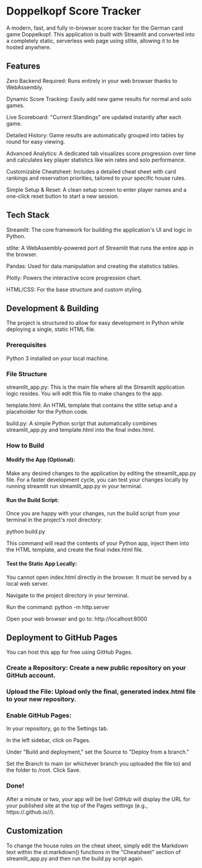 # Doppelkopf Score Tracker
A modern, fast, and fully in-browser score tracker for the German card game Doppelkopf. This application is built with Streamlit and converted into a completely static, serverless web page using stlite, allowing it to be hosted anywhere.

## Features
Zero Backend Required: Runs entirely in your web browser thanks to WebAssembly.

Dynamic Score Tracking: Easily add new game results for normal and solo games.

Live Scoreboard: "Current Standings" are updated instantly after each game.

Detailed History: Game results are automatically grouped into tables by round for easy viewing.

Advanced Analytics: A dedicated tab visualizes score progression over time and calculates key player statistics like win rates and solo performance.

Customizable Cheatsheet: Includes a detailed cheat sheet with card rankings and reservation priorities, tailored to your specific house rules.

Simple Setup & Reset: A clean setup screen to enter player names and a one-click reset button to start a new session.

## Tech Stack
Streamlit: The core framework for building the application's UI and logic in Python.

stlite: A WebAssembly-powered port of Streamlit that runs the entire app in the browser.

Pandas: Used for data manipulation and creating the statistics tables.

Plotly: Powers the interactive score progression chart.

HTML/CSS: For the base structure and custom styling.

## Development & Building
The project is structured to allow for easy development in Python while deploying a single, static HTML file.

### Prerequisites
Python 3 installed on your local machine.

### File Structure
streamlit_app.py: This is the main file where all the Streamlit application logic resides. You will edit this file to make changes to the app.

template.html: An HTML template that contains the stlite setup and a placeholder for the Python code.

build.py: A simple Python script that automatically combines streamlit_app.py and template.html into the final index.html.

### How to Build
#### Modify the App (Optional):
Make any desired changes to the application by editing the streamlit_app.py file. For a faster development cycle, you can test your changes locally by running streamlit run streamlit_app.py in your terminal.

#### Run the Build Script:
Once you are happy with your changes, run the build script from your terminal in the project's root directory:

python build.py

This command will read the contents of your Python app, inject them into the HTML template, and create the final index.html file.

#### Test the Static App Locally:
You cannot open index.html directly in the browser. It must be served by a local web server.

Navigate to the project directory in your terminal.

Run the command: python -m http.server

Open your web browser and go to: http://localhost:8000

## Deployment to GitHub Pages
You can host this app for free using GitHub Pages.

### Create a Repository: Create a new public repository on your GitHub account.

### Upload the File: Upload only the final, generated index.html file to your new repository.

### Enable GitHub Pages:

In your repository, go to the Settings tab.

In the left sidebar, click on Pages.

Under "Build and deployment," set the Source to "Deploy from a branch."

Set the Branch to main (or whichever branch you uploaded the file to) and the folder to /root. Click Save.

### Done!
After a minute or two, your app will be live! GitHub will display the URL for your published site at the top of the Pages settings (e.g., https://<your-username>.github.io/<your-repo-name>/).

## Customization
To change the house rules on the cheat sheet, simply edit the Markdown text within the st.markdown() functions in the "Cheatsheet" section of streamlit_app.py and then run the build.py script again.
